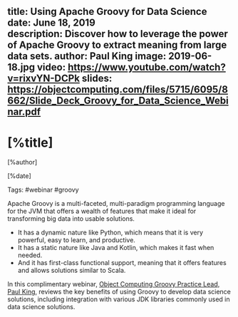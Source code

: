 title: Using Apache Groovy for Data Science
date: June 18, 2019   
description: Discover how to leverage the power of Apache Groovy to extract meaning from large data sets.
author: Paul King
image: 2019-06-18.jpg
video: https://www.youtube.com/watch?v=rixvYN-DCPk
slides: https://objectcomputing.com/files/5715/6095/8662/Slide_Deck_Groovy_for_Data_Science_Webinar.pdf
---

# [%title]

[%author]

[%date] 

Tags: #webinar #groovy

Apache Groovy is a multi-faceted, multi-paradigm programming language for the JVM that offers a wealth of features that make it ideal for transforming big data into usable solutions. 

- It has a dynamic nature like Python, which means that it is very powerful, easy to learn, and productive.
- It has a static nature like Java and Kotlin, which makes it fast when needed.
- And it has first-class functional support, meaning that it offers features and allows solutions similar to Scala.

In this complimentary webinar, [Object Computing Groovy Practice Lead, Paul King](https://objectcomputing.com/products/2gm-team#king), reviews the key benefits of using Groovy to develop data science solutions, including integration with various JDK libraries commonly used in data science solutions.